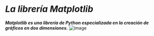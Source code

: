 # **_La librería Matplotlib_**

**_Matplotlib es una librería de Python especializada en la creación de gráficos en dos dimensiones._**
![image](https://github.com/user-attachments/assets/aa254802-679a-4d29-ae95-713dd25cb9a9)
